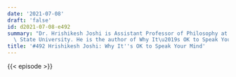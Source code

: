 ```yaml
---
date: '2021-07-08'
draft: 'false'
id: d2021-07-08-e492
summary: "Dr. Hrishikesh Joshi is Assistant Professor of Philosophy at Bowling Green\
  \ State University. He is the author of Why It\u2019s OK to Speak Your Mind."
title: '#492 Hrishikesh Joshi: Why It''s OK to Speak Your Mind'
---
```

{{< episode >}}
